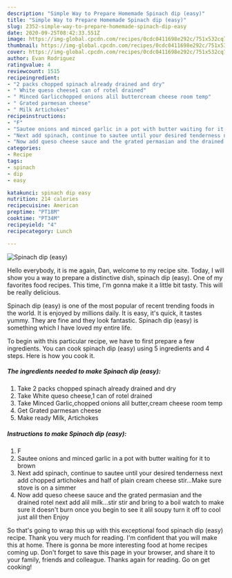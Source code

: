 ```yaml
---
description: "Simple Way to Prepare Homemade Spinach dip (easy)"
title: "Simple Way to Prepare Homemade Spinach dip (easy)"
slug: 2352-simple-way-to-prepare-homemade-spinach-dip-easy
date: 2020-09-25T08:42:33.551Z
image: https://img-global.cpcdn.com/recipes/0cdc0411698e292c/751x532cq70/spinach-dip-easy-recipe-main-photo.jpg
thumbnail: https://img-global.cpcdn.com/recipes/0cdc0411698e292c/751x532cq70/spinach-dip-easy-recipe-main-photo.jpg
cover: https://img-global.cpcdn.com/recipes/0cdc0411698e292c/751x532cq70/spinach-dip-easy-recipe-main-photo.jpg
author: Evan Rodriguez
ratingvalue: 4
reviewcount: 1515
recipeingredient:
- "2 packs chopped spinach already drained and dry"
- " White queso cheese1 can of rotel drained"
- " Minced Garlicchopped onions alil buttercream cheese room temp"
- " Grated parmesan cheese"
- " Milk Artichokes"
recipeinstructions:
- "F"
- "Sautee onions and minced garlic in a pot with butter waiting for it to brown"
- "Next add spinach, continue to sautee until your desired tenderness next add chopped artichokes and half of plain cream cheese stir...Make sure stove is on a simmer"
- "Now add queso cheese sauce and the grated permasian and the drained rotel next add alil milk...stir stir and bring to a boil watch to make sure it doesn&#39;t burn once you begin to see it alil soupy turn it off to cool just alil then Enjoy"
categories:
- Recipe
tags:
- spinach
- dip
- easy

katakunci: spinach dip easy 
nutrition: 214 calories
recipecuisine: American
preptime: "PT18M"
cooktime: "PT34M"
recipeyield: "4"
recipecategory: Lunch

---
```



![Spinach dip (easy)](https://img-global.cpcdn.com/recipes/0cdc0411698e292c/751x532cq70/spinach-dip-easy-recipe-main-photo.jpg)

Hello everybody, it is me again, Dan, welcome to my recipe site. Today, I will show you a way to prepare a distinctive dish, spinach dip (easy). One of my favorites food recipes. This time, I'm gonna make it a little bit tasty. This will be really delicious.



Spinach dip (easy) is one of the most popular of recent trending foods in the world. It is enjoyed by millions daily. It is easy, it's quick, it tastes yummy. They are fine and they look fantastic. Spinach dip (easy) is something which I have loved my entire life.


To begin with this particular recipe, we have to first prepare a few ingredients. You can cook spinach dip (easy) using 5 ingredients and 4 steps. Here is how you cook it.

<!--inarticleads1-->

##### The ingredients needed to make Spinach dip (easy):

1. Take 2 packs chopped spinach already drained and dry
1. Take  White queso cheese,1 can of rotel drained
1. Take  Minced Garlic,chopped onions alil butter,cream cheese room temp
1. Get  Grated parmesan cheese
1. Make ready  Milk, Artichokes




<!--inarticleads2-->

##### Instructions to make Spinach dip (easy):

1. F
1. Sautee onions and minced garlic in a pot with butter waiting for it to brown
1. Next add spinach, continue to sautee until your desired tenderness next add chopped artichokes and half of plain cream cheese stir...Make sure stove is on a simmer
1. Now add queso cheese sauce and the grated permasian and the drained rotel next add alil milk...stir stir and bring to a boil watch to make sure it doesn&#39;t burn once you begin to see it alil soupy turn it off to cool just alil then Enjoy




So that's going to wrap this up with this exceptional food spinach dip (easy) recipe. Thank you very much for reading. I'm confident that you will make this at home. There is gonna be more interesting food at home recipes coming up. Don't forget to save this page in your browser, and share it to your family, friends and colleague. Thanks again for reading. Go on get cooking!
